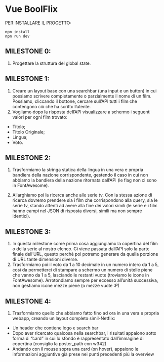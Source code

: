 # Vue BoolFlix
PER INSTALLARE IL PROGETTO:
```
npm install
npm run dev
```

## MILESTONE 0:
1. Progettare la struttura del global state.
## MILESTONE 1:
1. Creare un layout base con una searchbar (una input e un button) in cui possiamo scrivere completamente o parzialmente il nome di un film. Possiamo, cliccando il  bottone, cercare sull’API tutti i film che contengono ciò che ha scritto l’utente.
2. Vogliamo dopo la risposta dell’API visualizzare a schermo i seguenti valori per ogni film trovato: 
- Titolo;  
- Titolo Originale;
- Lingua;
- Voto.

## MILESTONE 2:
1. Trasformiamo la stringa statica della lingua in una vera e propria bandiera della nazione corrispondente, gestendo il caso in cui non abbiamo la bandiera della nazione ritornata dall’API (le flag non ci sono in FontAwesome).

2. Allarghiamo poi la ricerca anche alle serie tv. Con la stessa azione di ricerca dovremo prendere sia i film che corrispondono alla query, sia le serie tv, stando attenti ad avere alla fine dei valori simili (le serie e i film hanno campi nel JSON di risposta diversi, simili ma non sempre identici).

## MILESTONE 3:
1. In questa milestone come prima cosa aggiungiamo la copertina del film o della serie al nostro elenco. Ci viene passata dall’API solo la parte finale dell’URL, questo perché poi potremo generare da quella porzione di URL tante dimensioni diverse. 
2. Trasformiamo poi il voto da 1 a 10 decimale in un numero intero da 1 a 5, così da permetterci di stampare a schermo un numero di stelle piene che vanno da 1 a 5, lasciando le restanti vuote (troviamo le icone in FontAwesome).
Arrotondiamo sempre per eccesso all’unità successiva, non gestiamo icone mezze piene (o mezze vuote :P)

## MILESTONE 4:
1. Trasformiamo quello che abbiamo fatto fino ad ora in una vera e propria webapp, creando un layout completo simil-Netflix:
- Un header che contiene logo e search bar
- Dopo aver ricercato qualcosa nella searchbar, i risultati appaiono sotto forma di “card” in cui lo sfondo è rappresentato dall’immagine di copertina (consiglio la poster_path con w342)
- Andando con il mouse sopra una card (on hover), appaiono le informazioni aggiuntive già prese nei punti precedenti più la overview


